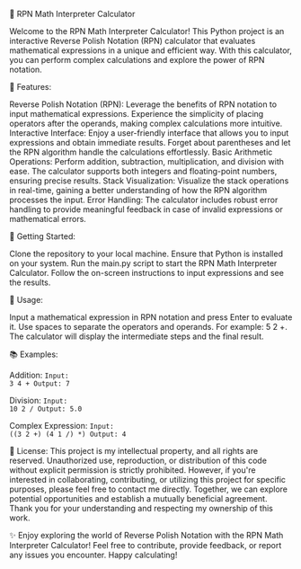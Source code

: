 🔢 RPN Math Interpreter Calculator

Welcome to the RPN Math Interpreter Calculator! This Python project is an interactive Reverse Polish Notation (RPN) calculator that evaluates mathematical expressions in a unique and efficient way. With this calculator, you can perform complex calculations and explore the power of RPN notation.

🌟 Features:

Reverse Polish Notation (RPN): Leverage the benefits of RPN notation to input mathematical expressions. Experience the simplicity of placing operators after the operands, making complex calculations more intuitive.
Interactive Interface: Enjoy a user-friendly interface that allows you to input expressions and obtain immediate results. Forget about parentheses and let the RPN algorithm handle the calculations effortlessly.
Basic Arithmetic Operations: Perform addition, subtraction, multiplication, and division with ease. The calculator supports both integers and floating-point numbers, ensuring precise results.
Stack Visualization: Visualize the stack operations in real-time, gaining a better understanding of how the RPN algorithm processes the input.
Error Handling: The calculator includes robust error handling to provide meaningful feedback in case of invalid expressions or mathematical errors.

🚀 Getting Started:

Clone the repository to your local machine.
Ensure that Python is installed on your system.
Run the main.py script to start the RPN Math Interpreter Calculator.
Follow the on-screen instructions to input expressions and see the results.

🔧 Usage:

Input a mathematical expression in RPN notation and press Enter to evaluate it.
Use spaces to separate the operators and operands. For example: 5 2 +.
The calculator will display the intermediate steps and the final result.

📚 Examples:

Addition:
<code class="!whitespace-pre hljs language-makefile"><span class="hljs-section">Input: 3 4 +</span>
<span class="hljs-section">Output: 7</span>
</code>

Division:
<code class="!whitespace-pre hljs language-makefile"><span class="hljs-section">Input: 10 2 /</span>
<span class="hljs-section">Output: 5.0</span>
</code>

Complex Expression:
<code class="!whitespace-pre hljs language-makefile"><span class="hljs-section">Input: ((3 2 +) (4 1 /) *)</span>
<span class="hljs-section">Output: 4</span>
</code>

📜 License:
This project is my intellectual property, and all rights are reserved. Unauthorized use, reproduction, or distribution of this code without explicit permission is strictly prohibited. However, if you're interested in collaborating, contributing, or utilizing this project for specific purposes, please feel free to contact me directly. Together, we can explore potential opportunities and establish a mutually beneficial agreement. Thank you for your understanding and respecting my ownership of this work.

✨ Enjoy exploring the world of Reverse Polish Notation with the RPN Math Interpreter Calculator! Feel free to contribute, provide feedback, or report any issues you encounter. Happy calculating!
